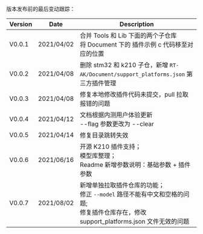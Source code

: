 版本发布前的最后变动跟踪：

| Version | Date       | Description                                                  |
| ------- | ---------- | ------------------------------------------------------------ |
| V0.0.1  | 2021/04/02 | 合并 Tools 和 Lib 下面的两个子仓库<br>将 Document 下的 插件示例 c 代码移至对应的位置 |
| V0.0.2  | 2021/04/08 | 删除 stm32 和 k210 子仓，新增 `RT-AK/Document/support_platforms.json` 第三方插件管理 |
| V0.0.3  | 2021/04/08 | 修复本地修改插件代码未提交，pull 拉取报错的问题              |
| V0.0.4  | 2021/04/12 | 文档根据内测用户体验更新<br>--flag 参数更改为 --clear        |
| V0.0.5  | 2021/04/14 | 修复目录跳转失效                                             |
| V0.0.6  | 2021/06/16 | 开源 K210 插件支持；<br>模型库整理；<br>Readme 新增参数说明：基础参数 + 插件参数 |
| V0.0.7  | 2021/08/02 | 新增单独拉取插件仓库的功能；<br>修正 `--model` 路径不能有中文和空格的问题;<br>修复插件仓库存在，修改 support_platforms.json 文件无效的问题 |

